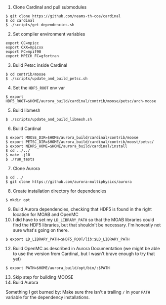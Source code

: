 1. Clone Cardinal and pull submodules
```shell
$ git clone https://github.com/neams-th-coe/cardinal
$ cd cardinal
$ ./scripts/get-dependencies.sh
```
2. Set compiler environment variables
```shell
export CC=mpicc
export CXX=mpicxx
export FC=mpif90
export MPICH_FC=gfortran
```
3. Build Petsc inside Cardinal
```shell
$ cd contrib/moose
$ ./scripts/update_and_build_petsc.sh
```
4. Set the `HDF5_ROOT` env var
```shell
$ export HDF5_ROOT=$HOME/aurora_build/cardinal/contrib/moose/petsc/arch-moose
```
5. Build libmesh
```shell
$ ./scripts/update_and_build_libmesh.sh
```
6. Build Cardinal
```shell
$ export MOOSE_DIR=$HOME/aurora_build/cardinal/contrib/moose
$ export PETSC_DIR=$HOME/aurora_build/cardinal/contrib/moost/petsc/
$ export NEKRS_HOME=$HOME/aurora_build/cardinal/install
$ cd ../../
$ make -j10
$ ./run_tests
```
7. Clone Aurora
```shell
$ cd ../
$ git clone https://github.com/aurora-multiphysics/aurora
```
8. Create installation directory for dependencies
```shell
$ mkdir opt
```
9. Build Aurora dependencies, checking that HDF5 is found in the right location for MOAB and OpenMC
10. I did have to set my `LD_LIBRARY_PATH` so that the MOAB libraries could find the HDF5 libraries, but that shouldn't be necessary. I'm honestly not sure what's going on there.
```shell
$ export LD_LIBRARY_PATH=$HDF5_ROOT/lib:$LD_LIBRARY_PATH
```
12. Build OpenMC as described in Aurora Documentation (we might be able to use the version from Cardinal, but I wasn't brave enough to try that yet)
```shell
$ export PATH=$HOME/aurora_build/opt/bin/:$PATH
```
13. Skip step for building MOOSE
14. Build Aurora

Something I got burned by: Make sure thre isn't a trailing `/` in your `PATH` variable for the dependency installations.

